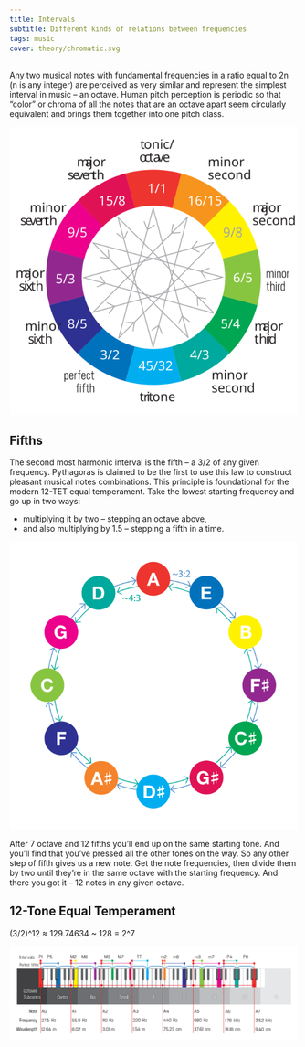 ```yaml
---
title: Intervals
subtitle: Different kinds of relations between frequencies
tags: music
cover: theory/chromatic.svg
---
```


Any two musical notes with fundamental frequencies in a ratio equal to 2n (n is any integer) are perceived as very similar and represent the simplest interval in music – an octave. Human pitch perception is periodic so that “color” or chroma of all the notes that are an octave apart seem circularly equivalent and brings them together into one pitch class.

<img src="./chromatic.svg">

## Fifths

The second most harmonic interval is the fifth – a 3/2 of any given frequency. Pythagoras is claimed to be the first to use this law to construct pleasant musical notes combinations. This principle is foundational for the modern 12-TET equal temperament. Take the lowest starting frequency and go up in two ways:

- multiplying it by two – stepping an octave above,
- and also multiplying by 1.5 – stepping a fifth in a time.

<img src="./circle-of-fifths-exp.svg">

After 7 octave and 12 fifths you’ll end up on the same starting tone. And you’ll find that you’ve pressed all the other tones on the way. So any other step of fifth gives us a new note. Get the note frequencies, then divide them by two until they’re in the same octave with the starting frequency. And there you got it – 12 notes in any given octave.

## 12-Tone Equal Temperament

(3/2)^12 ≈ 129.74634 ~ 128 = 2^7


<img src="./key-intervals.svg">